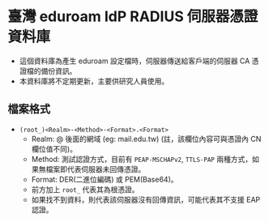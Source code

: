 # 臺灣 eduroam IdP RADIUS 伺服器憑證資料庫
- 這個資料庫為產生 eduroam 設定檔時，伺服器傳送給客戶端的伺服器 CA 憑證檔的備份資訊。<br>
- 本資料庫將不定期更新，主要供研究人員使用。
<!--
如果有網管看到這邊，能的話確認一下貴校的 iDP 憑證狀態，憑證到期的記得續期，還在用 Example Certificate Authority 建議換掉。
如果不知道換哪家的，推薦可以換成 Let's Encrypt(免費，三個月效期) 或者 Buypass Go SSL(免費，六個月效期)，都可以用 Certbot 做 ACME 自動更新，讓你一輩子都不用為憑證續期發愁。
-->
## 檔案格式
- `(root_)<Realm>-<Method>-<Format>.<Format>`
    - Realm: @ 後面的網域 (eg: mail.edu.tw) (註，該欄位內容可與憑證內 CN 欄位值不同)。
    - Method: 測試認證方式，目前有 `PEAP-MSCHAPv2`, `TTLS-PAP` 兩種方式，如果無檔案即代表伺服器未回傳憑證。
    - Format: DER(二進位編碼) 或 PEM(Base64)。
    - 前方加上 `root_` 代表其為根憑證。
    - 如果找不到資料，則代表該伺服器沒有回傳資訊，可能代表其不支援 EAP 認證。
